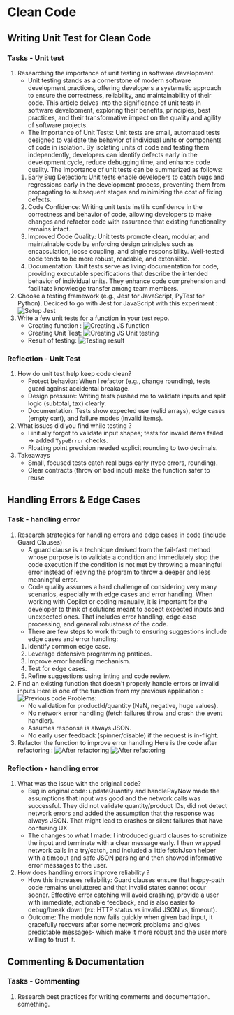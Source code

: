 # Clean Code

## Writing Unit Test for Clean Code

### Tasks - Unit test

1. Researching the importance of unit testing in software development.
    - Unit  testing  stands  as  a  cornerstone  of  modern  software  development  practices,  offering developers a systematic approach to ensure the correctness, reliability, and maintainability of their  code.  This  article  delves  into  the  significance  of  unit  tests  in  software  development, exploring their benefits, principles, best practices, and their transformative impact on the quality and agility of software projects.
    - The Importance of Unit Tests:
    Unit  tests  are  small,  automated  tests  designed  to  validate  the  behavior  of  individual  units  or components  of  code  in  isolation. By  isolating  units  of  code  and  testing  them independently, developers  can  identify  defects  early  in  the  development  cycle,  reduce debugging  time, and enhance code quality.
    The importance of unit tests can be summarized as follows:
    1. Early Bug Detection: Unit tests enable developers to catch bugs and regressions early in the development process, preventing them from propagating to subsequent stages and minimizing the cost of fixing defects.
    1. Code Confidence: Writing unit tests instills confidence in the correctness and behavior of code, allowing developers to make changes and refactor code with assurance that existing functionality remains intact.
    1. Improved Code  Quality:  Unit tests  promote  clean, modular,  and  maintainable code  by enforcing  design  principles  such  as  encapsulation,  loose  coupling,  and  single responsibility. Well-tested code tends to be more robust, readable, and extensible.
    1. Documentation: Unit tests serve as living documentation for code, providing executable specifications that describe the intended behavior of individual units. They enhance code comprehension and facilitate knowledge transfer among team members.
2. Choose a testing framework (e.g., Jest for JavaScript, PyTest for Python).
    Deciced to go with Jest for JavaScript with this experiment :
    ![Setup Jest](setup_test_tool.png)
3. Write a few unit tests for a function in your test repo.
    - Creating function :
    ![Creating JS function](function.png)
    - Creating Unit Test:
    ![Creating JS Unit testing](test_function.png)
    - Result of testing:
    ![Testing result](test_result.png)

### Reflection - Unit Test

1. How do unit test help keep code clean?
    - Protect behavior: When I refactor (e.g., change rounding), tests guard against accidental breakage.
    - Design pressure: Writing tests pushed me to validate inputs and split logic (subtotal, tax) clearly.
    - Documentation: Tests show expected use (valid arrays), edge cases (empty cart), and failure modes (invalid items).
2. What issues did you find while testing ?
    - I initially forgot to validate input shapes; tests for invalid items failed -> added `TypeError` checks.
    - Floating point precision needed explicit rounding to two decimals.
3. Takeaways
    - Small, focused tests catch real bugs early (type errors, rounding).
    - Clear contracts (throw on bad input) make the function safer to reuse

## Handling Errors & Edge Cases

### Task - handling error

1. Research strategies for handling errors and edge cases in code (include Guard Clauses)
    - A guard clause is a technique derived from the fail-fast method whose purpose is to validate a condition and immediately stop the code execution if the condition is not met by throwing a meaningful error instead of leaving the program to throw a deeper and less meaningful error.
    - Code quality assumes a hard challenge of considering very many scenarios, especially with edge cases and error handling. When working with Copilot or coding manually, it is important for the developer to think of solutions meant to accept expected inputs and unexpected ones. That includes error handling, edge case processing, and general robustness of the code.
    - There are few steps to work through to ensuring suggestions include edge cases and error handling:
    1. Identify common edge case.
    2. Leverage defensive programming pratices.
    3. Improve error handling mechanism.
    4. Test for edge cases.
    5. Refine suggestions using linting and code review.
2. Find an existing function that doesn't properly handle errors or invalid inputs
    Here is one of the function from my previous application :
    ![Previous code](checkout_before.png)
    Problems:
    - No validation for productId/quantity (NaN, negative, huge values).
    - No network error handling (fetch failures throw and crash the event handler).
    - Assumes response is always JSON.
    - No early user feedback (spinner/disable) if the request is in-flight.
3. Refactor the function to improve error handling
    Here is the code after refactoring :
    ![After refactoring](checkout_after1.png)
    ![After refactoring](checkout_after2.png)

### Reflection - handling error

1. What was the issue with the original code?
    - Bug in original code: updateQuantity and handlePayNow made the assumptions that input was good and the network calls was successful. They did not validate quantity/product IDs, did not detect network errors and added the assumption that the response was always JSON. That might lead to crashes or silent failures that have confusing UX.
    - The changes to what I made: I introduced guard clauses to scrutinize the input and terminate with a clear message early. I then wrapped network calls in a try/catch, and included a little fetchJson helper with a timeout and safe JSON parsing and then showed informative error messages to the user.
2. How does handling errors improve reliability ?
    - How this increases reliability: Guard clauses ensure that happy‑path code remains uncluttered and that invalid states cannot occur sooner. Effective error catching will avoid crashing, provide a user with immediate, actionable feedback, and is also easier to debug/break down (ex: HTTP status vs invalid JSON vs, timeout).
    - Outcome: The module now fails quickly when given bad input, it gracefully recovers after some network problems and gives predictable messages- which make it more robust and the user more willing to trust it.

## Commenting & Documentation

### Tasks - Commenting

1. Research best practices for writing comments and documentation.
something.

